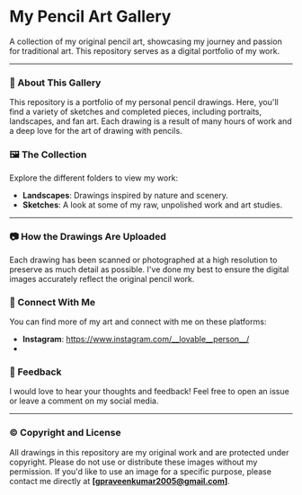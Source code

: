 # My Pencil Art Gallery

A collection of my original pencil art, showcasing my journey and passion for traditional art. This repository serves as a digital portfolio of my work.

---

### 🎨 About This Gallery

This repository is a portfolio of my personal pencil drawings. Here, you'll find a variety of sketches and completed pieces, including portraits, landscapes, and fan art. Each drawing is a result of many hours of work and a deep love for the art of drawing with pencils.

### 🖼️ The Collection

Explore the different folders to view my work:

-   **Landscapes**: Drawings inspired by nature and scenery.
-   **Sketches**: A look at some of my raw, unpolished work and art studies.


---

### 📷 How the Drawings Are Uploaded

Each drawing has been scanned or photographed at a high resolution to preserve as much detail as possible. I've done my best to ensure the digital images accurately reflect the original pencil work.

### 🔗 Connect With Me

You can find more of my art and connect with me on these platforms:

-   **Instagram**: https://www.instagram.com/__lovable__person__/
- 

### 📝 Feedback

I would love to hear your thoughts and feedback! Feel free to open an issue or leave a comment on my social media.

---

### © Copyright and License

All drawings in this repository are my original work and are protected under copyright. Please do not use or distribute these images without my permission. If you'd like to use an image for a specific purpose, please contact me directly at **[gpraveenkumar2005@gmail.com]**.
